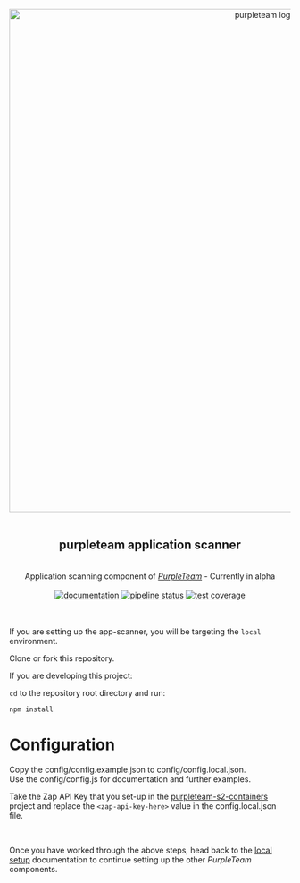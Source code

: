 <div align="center">
  <br/>
  <a href="https://purpleteam-labs.com" title="purpleteam">
    <img width=900px src="https://github.com/purpleteam-labs/purpleteam/blob/main/assets/images/purpleteam-banner.png" alt="purpleteam logo">
  </a>
  <br/>
<br/>
<h2>purpleteam application scanner</h2><br/>
  Application scanning component of <a href="https://purpleteam-labs.com/" title="purpleteam"><em>PurpleTeam</em></a> - Currently in alpha
<br/><br/>

<a href="https://purpleteam-labs.com/doc/" title="documentation">
  <img src="https://img.shields.io/badge/-documentation-blueviolet" alt="documentation">
</a>

<a href="https://github.com/purpleteam-labs/purpleteam-app-scanner/commits/main" title="pipeline status">
  <img src="https://github.com/purpleteam-labs/purpleteam-app-scanner/workflows/Node.js%20CI/badge.svg" alt="pipeline status">
</a>

<a href='https://coveralls.io/github/purpleteam-labs/purpleteam-app-scanner?branch=main'>
  <img src='https://coveralls.io/repos/github/purpleteam-labs/purpleteam-app-scanner/badge.svg?branch=main' alt='test coverage'>
</a>
<br/><br/><br/>
</div>


If you are setting up the app-scanner, you will be targeting the `local` environment.

Clone or fork this repository.

If you are developing this project:

`cd` to the repository root directory and run:  
```shell
npm install
```

# Configuration

Copy the config/config.example.json to config/config.local.json.  
Use the config/config.js for documentation and further examples.  

Take the Zap API Key that you set-up in the [purpleteam-s2-containers](https://github.com/purpleteam-labs/purpleteam-s2-containers) project and replace the `<zap-api-key-here>` value in the config.local.json file.

<br>

Once you have worked through the above steps, head back to the [local setup](https://purpleteam-labs.com/doc/local/set-up/) documentation to continue setting up the other _PurpleTeam_ components.

